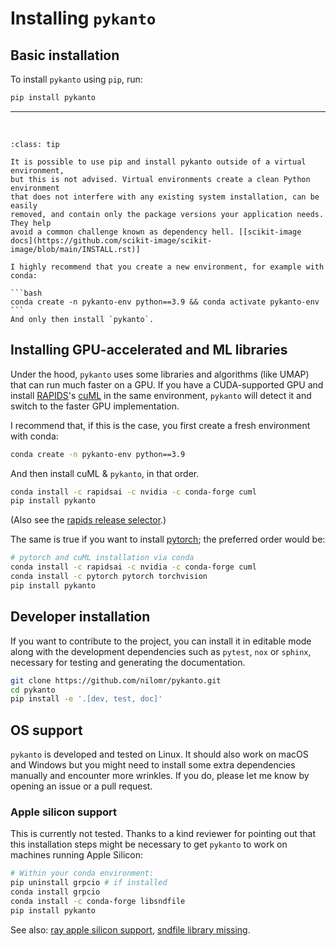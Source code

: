 # Installing `pykanto`

## Basic installation

To install `pykanto` using `pip`, run:

```bash
pip install pykanto
```

***
<br>


````{admonition} Tip: avoid a [dependency hell](https://en.wikipedia.org/wiki/Dependency_hell)!
:class: tip

It is possible to use pip and install pykanto outside of a virtual environment,
but this is not advised. Virtual environments create a clean Python environment
that does not interfere with any existing system installation, can be easily
removed, and contain only the package versions your application needs. They help
avoid a common challenge known as dependency hell. [[scikit-image
docs](https://github.com/scikit-image/scikit-image/blob/main/INSTALL.rst)]

I highly recommend that you create a new environment, for example with conda:

```bash
conda create -n pykanto-env python==3.9 && conda activate pykanto-env      
```
And only then install `pykanto`.
````

## Installing GPU-accelerated and ML libraries

Under the hood, `pykanto` uses some libraries and algorithms (like UMAP) that
can run much faster on a GPU. If you have a CUDA-supported GPU and install
[RAPIDS](https://rapids.ai/)'s [cuML](https://github.com/rapidsai/cuml) in the
same environment, `pykanto` will detect it and switch to the faster GPU
implementation.

I recommend that, if this is the case, you first create a fresh environment with
conda:

```bash
conda create -n pykanto-env python==3.9             
```

And then install cuML & `pykanto`, in that order.

```bash
conda install -c rapidsai -c nvidia -c conda-forge cuml 
pip install pykanto
```
(Also see the [rapids release
selector](https://rapids.ai/start.html#rapids-release-selector).)

The same is true if you want to install [pytorch](https://pytorch.org/); the
preferred order would be:

```bash
# pytorch and cuML installation via conda
conda install -c rapidsai -c nvidia -c conda-forge cuml
conda install -c pytorch pytorch torchvision   
pip install pykanto
```

## Developer installation
If you want to contribute to the project, you can install it in editable mode
along with the development dependencies such as `pytest`, `nox` or `sphinx`,
necessary for testing and generating the documentation.

```bash
git clone https://github.com/nilomr/pykanto.git
cd pykanto
pip install -e '.[dev, test, doc]'
```

## OS support

`pykanto` is developed and tested on Linux. It should also work on macOS and
Windows but you might need to install some extra dependencies manually and encounter
more wrinkles. If you do, please let me know by opening an issue or a pull
request.

### Apple silicon support
This is currently not tested. Thanks to a kind reviewer for pointing out that
this installation steps might be necessary to get `pykanto` to work on machines
running Apple Silicon:

```bash
# Within your conda environment:
pip uninstall grpcio # if installed
conda install grpcio
conda install -c conda-forge libsndfile
pip install pykanto
```
See also: [ray apple silicon
support](https://docs.ray.io/en/master/ray-overview/installation.html#m1-mac-apple-silicon-support),
[sndfile library
missing](https://stackoverflow.com/questions/72525054/python-sndfile-library-not-found-on-newly-installed-mac).